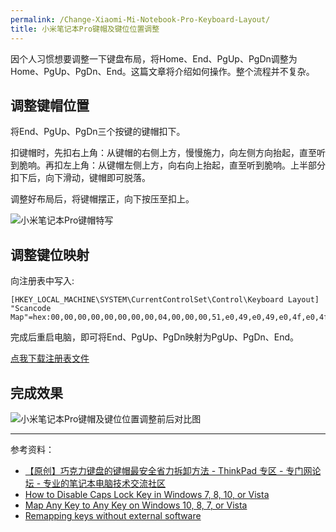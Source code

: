 ```yaml
---
permalink: /Change-Xiaomi-Mi-Notebook-Pro-Keyboard-Layout/
title: 小米笔记本Pro键帽及键位位置调整
---
```


因个人习惯想要调整一下键盘布局，将Home、End、PgUp、PgDn调整为Home、PgUp、PgDn、End。这篇文章将介绍如何操作。整个流程并不复杂。

## 调整键帽位置

将End、PgUp、PgDn三个按键的键帽扣下。

扣键帽时，先扣右上角：从键帽的右侧上方，慢慢施力，向左侧方向抬起，直至听到脆响。再扣左上角：从键帽左侧上方，向右向上抬起，直至听到脆响。上半部分扣下后，向下滑动，键帽即可脱落。

调整好布局后，将键帽摆正，向下按压至扣上。

![小米笔记本Pro键帽特写](https://chaohershi.github.io/images/Xiaomi_Mi_Notebook_Pro_Key_Cap.png "小米笔记本Pro键帽特写")

## 调整键位映射

向注册表中写入:
```
[HKEY_LOCAL_MACHINE\SYSTEM\CurrentControlSet\Control\Keyboard Layout]
"Scancode Map"=hex:00,00,00,00,00,00,00,00,04,00,00,00,51,e0,49,e0,49,e0,4f,e0,4f,e0,51,e0,00,00,00,00
```

完成后重启电脑，即可将End、PgUp、PgDn映射为PgUp、PgDn、End。

[点我下载注册表文件](https://chaohershi.github.io/images/Remap_Keys_from_End_PgUp_PgDn_to_PgUp_PgDn_End.zip)

## 完成效果

![小米笔记本Pro键帽及键位位置调整前后对比图](https://chaohershi.github.io/images/Xiaomi_Mi_Notebook_Pro_Keyboard_Layout_Change.png "小米笔记本Pro键帽及键位位置调整前后对比图")

---

参考资料：
- [【原创】巧克力键盘的键帽最安全省力拆卸方法 - ThinkPad 专区 - 专门网论坛 - 专业的笔记本电脑技术交流社区](https://forum.51nb.com/thread-1803503-1-1.html)
- [How to Disable Caps Lock Key in Windows 7, 8, 10, or Vista](https://www.howtogeek.com/howto/windows-vista/disable-caps-lock-key-in-windows-vista/)
- [Map Any Key to Any Key on Windows 10, 8, 7, or Vista](https://www.howtogeek.com/howto/windows-vista/map-any-key-to-any-key-on-windows-xp-vista/)
- [Remapping keys without external software](https://superuser.com/questions/514903/remapping-keys-without-external-software)
